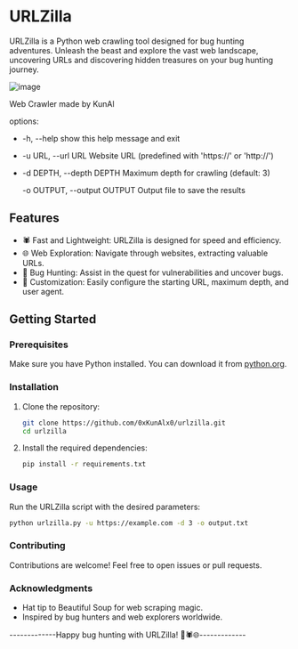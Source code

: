 # URLZilla
URLZilla is a Python web crawling tool designed for bug hunting adventures. Unleash the beast and explore the vast web landscape, uncovering URLs and discovering hidden treasures on your bug hunting journey.


![image](https://github.com/0xKunAlx0/urlzilla/assets/49309404/006c1932-b05a-4508-9efa-e9365db60a5a)



Web Crawler made by KunAl

options:

-  -h, --help            show this help message and exit
-    -u URL, --url URL     Website URL (predefined with 'https://' or 'http://')
-    
  -d DEPTH, --depth DEPTH
                        Maximum depth for crawling (default: 3)

  -o OUTPUT, --output OUTPUT
                        Output file to save the results


## Features

- 🕷️ Fast and Lightweight: URLZilla is designed for speed and efficiency.
- 🌐 Web Exploration: Navigate through websites, extracting valuable URLs.
- 🐜 Bug Hunting: Assist in the quest for vulnerabilities and uncover bugs.
- 📜 Customization: Easily configure the starting URL, maximum depth, and user agent.

## Getting Started

### Prerequisites

Make sure you have Python installed. You can download it from [python.org](https://www.python.org/downloads/).

### Installation

1. Clone the repository:

    ```bash
    git clone https://github.com/0xKunAlx0/urlzilla.git
    cd urlzilla
    ```

2. Install the required dependencies:

    ```bash
    pip install -r requirements.txt
    ```

### Usage

Run the URLZilla script with the desired parameters:

```bash
python urlzilla.py -u https://example.com -d 3 -o output.txt
```


### Contributing

Contributions are welcome! Feel free to open issues or pull requests.

### Acknowledgments

- Hat tip to Beautiful Soup for web scraping magic.
- Inspired by bug hunters and web explorers worldwide.

  
-------------Happy bug hunting with URLZilla! 🦖🕷️🌐-------------
